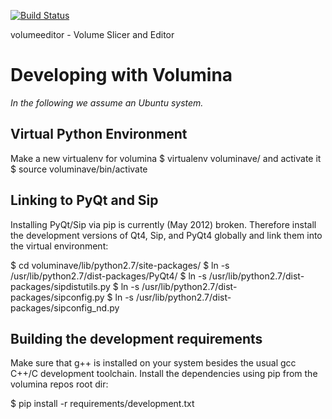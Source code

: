 [![Build Status](https://secure.travis-ci.org/Ilastik/volumina.png)](http://travis-ci.org/Ilastik/volumina)

volumeeditor - Volume Slicer and Editor

Developing with Volumina
========================

*In the following we assume an Ubuntu system.*

Virtual Python Environment
--------------------------

Make a new virtualenv for volumina
$ virtualenv voluminave/
and activate it
$ source voluminave/bin/activate


Linking to PyQt and Sip 
----------------------- 

Installing PyQt/Sip via pip is currently (May 2012) broken. Therefore
install the development versions of Qt4, Sip, and PyQt4 globally and
link them into the virtual environment: 

$ cd voluminave/lib/python2.7/site-packages/ 
$ ln -s /usr/lib/python2.7/dist-packages/PyQt4/
$ ln -s /usr/lib/python2.7/dist-packages/sipdistutils.py
$ ln -s /usr/lib/python2.7/dist-packages/sipconfig.py
$ ln -s /usr/lib/python2.7/dist-packages/sipconfig_nd.py


Building the development requirements
-------------------------------------
Make sure that g++ is installed on your system besides the usual gcc C++/C development toolchain.
Install the dependencies using pip from the volumina repos root dir:

$ pip install -r requirements/development.txt

